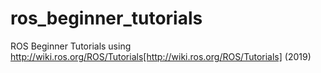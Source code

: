 # ros_beginner_tutorials
ROS Beginner Tutorials using http://wiki.ros.org/ROS/Tutorials[http://wiki.ros.org/ROS/Tutorials] (2019)
